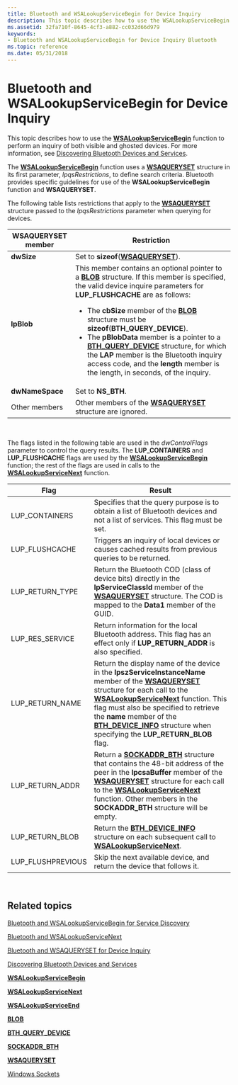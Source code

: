 ```yaml
---
title: Bluetooth and WSALookupServiceBegin for Device Inquiry
description: This topic describes how to use the WSALookupServiceBegin function to perform an inquiry of both visible and ghosted devices. For more information, see Discovering Bluetooth Devices and Services.
ms.assetid: 32fa710f-8645-4cf3-a882-cc032d66d979
keywords:
- Bluetooth and WSALookupServiceBegin for Device Inquiry Bluetooth
ms.topic: reference
ms.date: 05/31/2018
---
```


# Bluetooth and WSALookupServiceBegin for Device Inquiry

This topic describes how to use the [**WSALookupServiceBegin**](/windows/desktop/api/winsock2/nf-winsock2-wsalookupservicebegina) function to perform an inquiry of both visible and ghosted devices. For more information, see [Discovering Bluetooth Devices and Services](discovering-bluetooth-devices-and-services.md).

The [**WSALookupServiceBegin**](/windows/desktop/api/winsock2/nf-winsock2-wsalookupservicebegina) function uses a [**WSAQUERYSET**](/windows/desktop/api/winsock2/ns-winsock2-wsaquerysetw) structure in its first parameter, *lpqsRestrictions*, to define search criteria. Bluetooth provides specific guidelines for use of the **WSALookupServiceBegin** function and **WSAQUERYSET**.

The following table lists restrictions that apply to the [**WSAQUERYSET**](/windows/desktop/api/winsock2/ns-winsock2-wsaquerysetw) structure passed to the *lpqsRestrictions* parameter when querying for devices.




| WSAQUERYSET member | Restriction | 
|--------------------|-------------|
| <strong>dwSize</strong> | Set to <strong>sizeof</strong>(<a href="/windows/desktop/api/winsock2/ns-winsock2-wsaquerysetw"><strong>WSAQUERYSET</strong></a>). | 
| <strong>lpBlob</strong> | This member contains an optional pointer to a <a href="/windows/desktop/api/nspapi/ns-nspapi-blob"><strong>BLOB</strong></a> structure. If this member is specified, the valid device inquire parameters for <strong>LUP_FLUSHCACHE</strong> are as follows:<ul><li>The <strong>cbSize</strong> member of the <a href="/windows/desktop/api/nspapi/ns-nspapi-blob"><strong>BLOB</strong></a> structure must be <strong>sizeof</strong>(<strong>BTH_QUERY_DEVICE</strong>).</li><li>The <strong>pBlobData</strong> member is a pointer to a <a href="/windows/desktop/api/Ws2bth/ns-ws2bth-bth_query_device"><strong>BTH_QUERY_DEVICE</strong></a> structure, for which the <strong>LAP</strong> member is the Bluetooth inquiry access code, and the <strong>length</strong> member is the length, in seconds, of the inquiry.</li></ul> | 
| <strong>dwNameSpace</strong> | Set to <strong>NS_BTH</strong>. | 
| Other members | Other members of the <a href="/windows/desktop/api/winsock2/ns-winsock2-wsaquerysetw"><strong>WSAQUERYSET</strong></a> structure are ignored. | 




 

The flags listed in the following table are used in the *dwControlFlags* parameter to control the query results. The **LUP\_CONTAINERS** and **LUP\_FLUSHCACHE** flags are used by the [**WSALookupServiceBegin**](/windows/desktop/api/winsock2/nf-winsock2-wsalookupservicebegina) function; the rest of the flags are used in calls to the [**WSALookupServiceNext**](/windows/desktop/api/winsock2/nf-winsock2-wsalookupservicenexta) function.

| Flag               | Result                                                                                                                                                                                                                                                                                                                                                                                                             |
|--------------------|--------------------------------------------------------------------------------------------------------------------------------------------------------------------------------------------------------------------------------------------------------------------------------------------------------------------------------------------------------------------------------------------------------------------|
| LUP\_CONTAINERS    | Specifies that the query purpose is to obtain a list of Bluetooth devices and not a list of services. This flag must be set.                                                                                                                                                                                                                                                                                       |
| LUP\_FLUSHCACHE    | Triggers an inquiry of local devices or causes cached results from previous queries to be returned.                                                                                                                                                                                                                                                                                                                |
| LUP\_RETURN\_TYPE  | Return the Bluetooth COD (class of device bits) directly in the **lpServiceClassId** member of the [**WSAQUERYSET**](/windows/desktop/api/winsock2/ns-winsock2-wsaquerysetw) structure. The COD is mapped to the **Data1** member of the GUID.                                                                                                                                                                                                      |
| LUP\_RES\_SERVICE  | Return information for the local Bluetooth address. This flag has an effect only if **LUP\_RETURN\_ADDR** is also specified.                                                                                                                                                                                                                                                                                       |
| LUP\_RETURN\_NAME  | Return the display name of the device in the **lpszServiceInstanceName** member of the [**WSAQUERYSET**](/windows/desktop/api/winsock2/ns-winsock2-wsaquerysetw) structure for each call to the [**WSALookupServiceNext**](/windows/desktop/api/winsock2/nf-winsock2-wsalookupservicenexta) function. This flag must also be specified to retrieve the **name** member of the [**BTH\_DEVICE\_INFO**](/windows/desktop/api/Bthdef/ns-bthdef-bth_device_info) structure when specifying the **LUP\_RETURN\_BLOB** flag. |
| LUP\_RETURN\_ADDR  | Return a [**SOCKADDR\_BTH**](/windows/desktop/api/Ws2bth/ns-ws2bth-sockaddr_bth) structure that contains the 48-bit address of the peer in the **lpcsaBuffer** member of the [**WSAQUERYSET**](/windows/desktop/api/winsock2/ns-winsock2-wsaquerysetw) structure for each call to the [**WSALookupServiceNext**](/windows/desktop/api/winsock2/nf-winsock2-wsalookupservicenexta) function. Other members in the **SOCKADDR\_BTH** structure will be empty.                                                            |
| LUP\_RETURN\_BLOB  | Return the [**BTH\_DEVICE\_INFO**](/windows/desktop/api/Bthdef/ns-bthdef-bth_device_info) structure on each subsequent call to [**WSALookupServiceNext**](/windows/desktop/api/winsock2/nf-winsock2-wsalookupservicenexta).                                                                                                                                                                                                                                                           |
| LUP\_FLUSHPREVIOUS | Skip the next available device, and return the device that follows it.                                                                                                                                                                                                                                                                                                                                             |



 

## Related topics

<dl> <dt>

[Bluetooth and WSALookupServiceBegin for Service Discovery](bluetooth-and-wsalookupservicebegin-for-service-discovery.md)
</dt> <dt>

[Bluetooth and WSALookupServiceNext](bluetooth-and-wsalookupservicenext.md)
</dt> <dt>

[Bluetooth and WSAQUERYSET for Device Inquiry](bluetooth-and-wsaqueryset-for-device-inquiry.md)
</dt> <dt>

[Discovering Bluetooth Devices and Services](discovering-bluetooth-devices-and-services.md)
</dt> <dt>

[**WSALookupServiceBegin**](/windows/desktop/api/winsock2/nf-winsock2-wsalookupservicebegina)
</dt> <dt>

[**WSALookupServiceNext**](/windows/desktop/api/winsock2/nf-winsock2-wsalookupservicenexta)
</dt> <dt>

[**WSALookupServiceEnd**](/windows/desktop/api/winsock2/nf-winsock2-wsalookupserviceend)
</dt> <dt>

[**BLOB**](/windows/desktop/api/nspapi/ns-nspapi-blob)
</dt> <dt>

[**BTH\_QUERY\_DEVICE**](/windows/desktop/api/Ws2bth/ns-ws2bth-bth_query_device)
</dt> <dt>

[**SOCKADDR\_BTH**](/windows/desktop/api/Ws2bth/ns-ws2bth-sockaddr_bth)
</dt> <dt>

[**WSAQUERYSET**](/windows/desktop/api/winsock2/ns-winsock2-wsaquerysetw)
</dt> <dt>

[Windows Sockets](/windows/desktop/WinSock/windows-sockets-start-page-2)
</dt> </dl>

 

 
